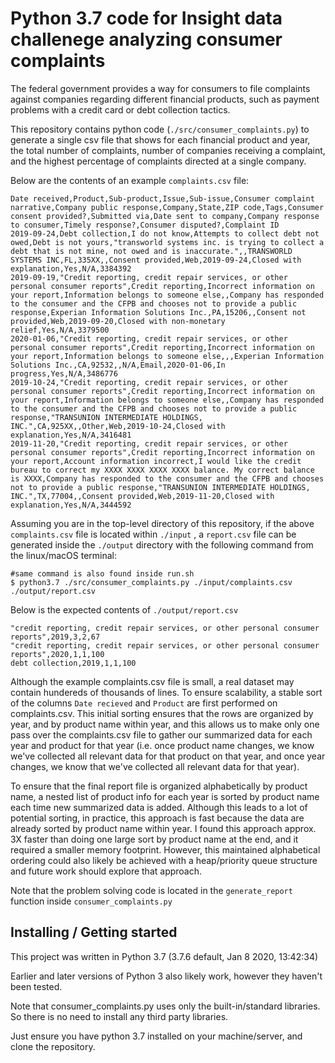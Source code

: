 

# Python 3.7 code for Insight data challenege analyzing consumer complaints

The federal government provides a way for consumers to file complaints against companies regarding different financial products, such as payment problems with a credit card or debt collection tactics. 

This repository contains python code (`./src/consumer_complaints.py`) to generate a single csv file that shows for each financial product and year, the total number of complaints, number of companies receiving a complaint, and the highest percentage of complaints directed at a single company.

Below are the contents of an example `complaints.csv` file: 
```
Date received,Product,Sub-product,Issue,Sub-issue,Consumer complaint narrative,Company public response,Company,State,ZIP code,Tags,Consumer consent provided?,Submitted via,Date sent to company,Company response to consumer,Timely response?,Consumer disputed?,Complaint ID
2019-09-24,Debt collection,I do not know,Attempts to collect debt not owed,Debt is not yours,"transworld systems inc. is trying to collect a debt that is not mine, not owed and is inaccurate.",,TRANSWORLD SYSTEMS INC,FL,335XX,,Consent provided,Web,2019-09-24,Closed with explanation,Yes,N/A,3384392
2019-09-19,"Credit reporting, credit repair services, or other personal consumer reports",Credit reporting,Incorrect information on your report,Information belongs to someone else,,Company has responded to the consumer and the CFPB and chooses not to provide a public response,Experian Information Solutions Inc.,PA,15206,,Consent not provided,Web,2019-09-20,Closed with non-monetary relief,Yes,N/A,3379500
2020-01-06,"Credit reporting, credit repair services, or other personal consumer reports",Credit reporting,Incorrect information on your report,Information belongs to someone else,,,Experian Information Solutions Inc.,CA,92532,,N/A,Email,2020-01-06,In progress,Yes,N/A,3486776
2019-10-24,"Credit reporting, credit repair services, or other personal consumer reports",Credit reporting,Incorrect information on your report,Information belongs to someone else,,Company has responded to the consumer and the CFPB and chooses not to provide a public response,"TRANSUNION INTERMEDIATE HOLDINGS, INC.",CA,925XX,,Other,Web,2019-10-24,Closed with explanation,Yes,N/A,3416481
2019-11-20,"Credit reporting, credit repair services, or other personal consumer reports",Credit reporting,Incorrect information on your report,Account information incorrect,I would like the credit bureau to correct my XXXX XXXX XXXX XXXX balance. My correct balance is XXXX,Company has responded to the consumer and the CFPB and chooses not to provide a public response,"TRANSUNION INTERMEDIATE HOLDINGS, INC.",TX,77004,,Consent provided,Web,2019-11-20,Closed with explanation,Yes,N/A,3444592
```

Assuming you are in the top-level directory of this repository, if the above `complaints.csv` file is located within `./input` ,  a `report.csv` file can be generated inside the `./output` directory with the following command from the linux/macOS terminal:


```shell
#same command is also found inside run.sh
$ python3.7 ./src/consumer_complaints.py ./input/complaints.csv ./output/report.csv
```
Below is the expected contents of `./output/report.csv`

```
"credit reporting, credit repair services, or other personal consumer reports",2019,3,2,67
"credit reporting, credit repair services, or other personal consumer reports",2020,1,1,100
debt collection,2019,1,1,100
```

Although the example complaints.csv file is small, a real dataset may contain hundereds of thousands of lines. To ensure scalability, a stable sort of the columns `Date recieved` and `Product` are first performed on complaints.csv. This initial sorting ensures that the rows are organized by year, and by product name within year, and this allows us to make only one pass over the complaints.csv file to gather our summarized data for each year and product for that year (i.e. once product name changes, we know we've collected all relevant data for that product on that year, and once year changes, we know that we've collected all relevant data for that year). 

To ensure that the final report file is organized alphabetically by product name, a nested list of product info for each year is sorted by product name each time new summarized data is added. Although this leads to a lot of potential sorting, in practice, this approach is fast because the data are already sorted by product name within year. I found this approach approx. 3X faster than doing one large sort by product name at the end, and it required a smaller memory footprint. However, this maintained alphabetical ordering could also likely be achieved with a heap/priority queue structure and future work should explore that approach.

Note that the problem solving code is located in the `generate_report` function inside `consumer_complaints.py`



## Installing / Getting started

This project was written in Python 3.7 (3.7.6 default, Jan  8 2020, 13:42:34) 

Earlier and later versions of Python 3 also likely work, however they haven't been tested.

Note that consumer_complaints.py uses only the built-in/standard libraries. So there is no need to install any third party libraries.

Just ensure you have python 3.7 installed on your machine/server, and clone the repository.

